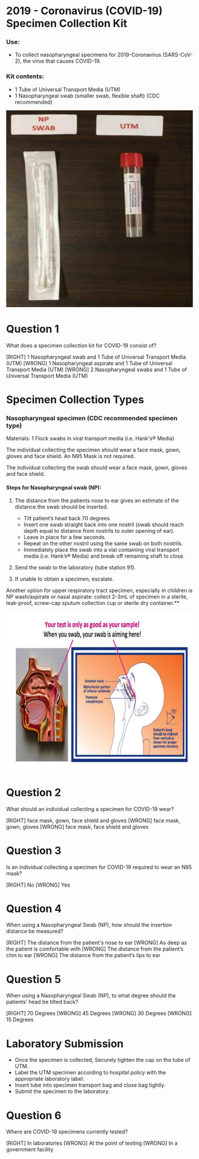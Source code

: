 # 2019 - Coronavirus (COVID-19) Specimen Collection Kit

### Use: 
* To collect nasopharyngeal specimens for 2019-Coronavirus (SARS-CoV-2), the virus that causes COVID-19.

### Kit contents:
* 1 Tube of Universal Transport Media (UTM)
* 1 Nasopharyngeal swab (smaller swab, flexible shaft) (CDC recommended)

![](assets/specimen-collection-kit.png)

# Question 1
What does a specimen collection kit for COVID-19 consist of?

[RIGHT] 1 Nasopharyngeal swab and 1 Tube of Universal Transport Media (UTM)
[WRONG] 1 Nasopharyngeal aspirate and 1 Tube of Universal Transport Media (UTM)
[WRONG]  2  Nasopharyngeal swabs and 1 Tube of Universal Transport Media (UTM)


# Specimen Collection Types

### Nasopharyngeal specimen (CDC recommended specimen type)
Materials: 1 Flock swabs in viral transport media (i.e. Hank's® Media)

The individual collecting the specimen should wear a face mask, gown, gloves and face shield. An N95 Mask is not required.

The individual collecting the swab should wear a face mask, gown, gloves and face shield.

#### Steps for Nasopharyngeal swab (NP):

1. The distance from the patients nose to ear gives an estimate of the distance the swab should be inserted.

    * Tilt patient’s head back 70 degrees.
    * Insert one swab straight back into one nostril (swab should reach depth equal to distance from nostrils to outer opening of ear).
    * Leave in place for a few seconds.
    * Repeat on the other nostril using the same swab on both nostrils.
    * Immediately place the swab into a vial containing viral transport media (i.e. Hank’s® Media) and break off remaining shaft to close.

2. Send the swab to the laboratory (tube station 91).

3. If unable to obtain a specimen, escalate.

Another option for upper respiratory tract specimen, especially in children is NP wash/aspirate or nasal aspirate: collect 2-3mL of specimen in a sterile, leak-proof, screw-cap sputum collection cup or sterile dry container.**

![](assets/nasopharyngeal-specimen.png)

# Question 2
What should an individual collecting a specimen for COVID-19 wear?

[RIGHT] face mask, gown, face shield and gloves
[WRONG] face mask, gown, gloves
[WRONG]  face mask, face shield and gloves

# Question 3
Is an individual collecting a specimen for COVID-19 required to wear an N95 mask?

[RIGHT] No
[WRONG] Yes

# Question 4
When using a Nasopharyngeal Swab (NP), how should the insertion distance be measured?

[RIGHT] The distance from the patient's nose to ear
[WRONG] As deep as the patient is comfortable with
[WRONG] The distance from the patient’s chin to ear
[WRONG] The distance from the patient’s lips to ear

# Question 5
When using a Nasopharyngeal Swab (NP), to what degree should the patients’ head be tilted back?

[RIGHT] 70 Degrees
[WRONG] 45 Degrees
[WRONG] 30 Degrees
[WRONG] 15 Degrees

# Laboratory Submission

* Once the specimen is collected, Securely tighten the cap on the tube of UTM.
* Label the UTM specimen according to hospital policy with the appropriate laboratory label.
* Insert tube into specimen transport bag and close bag tightly.
* Submit the specimen to the laboratory.

# Question 6
Where are COVID-19 specimens currently tested?

[RIGHT] In laboratories
[WRONG] At the point of testing
[WRONG] In a government facility